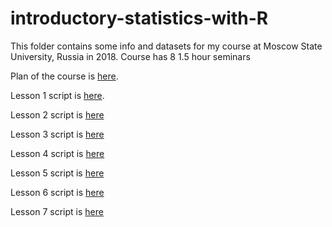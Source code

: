 # introductory-statistics-with-R
This folder contains some info and datasets for my course at Moscow State University, Russia in 2018. Course has 8 1.5 hour seminars

Plan of the course is [here](https://github.com/eldarrak/introductory-statistics-with-R/blob/master/plan.rmd).

Lesson 1 script is [here](https://github.com/eldarrak/introductory-statistics-with-R/blob/master/1_basic_introduction.Rmd).

Lesson 2 script is [here](https://github.com/eldarrak/introductory-statistics-with-R/blob/master/2_data_import.Rmd)

Lesson 3 script is [here](https://github.com/eldarrak/introductory-statistics-with-R/blob/master/3_basic_plots.Rmd)

Lesson 4 script is [here](https://github.com/eldarrak/introductory-statistics-with-R/blob/master/4_linear_regression.Rmd)

Lesson 5 script is [here](https://github.com/eldarrak/introductory-statistics-with-R/blob/master/5_linear_regression.Rmd)

Lesson 6 script is [here](https://github.com/eldarrak/introductory-statistics-with-R/blob/master/6_glms.Rmd)

Lesson 7 script is [here](https://github.com/eldarrak/introductory-statistics-with-R/blob/master/7_glms.Rmd)